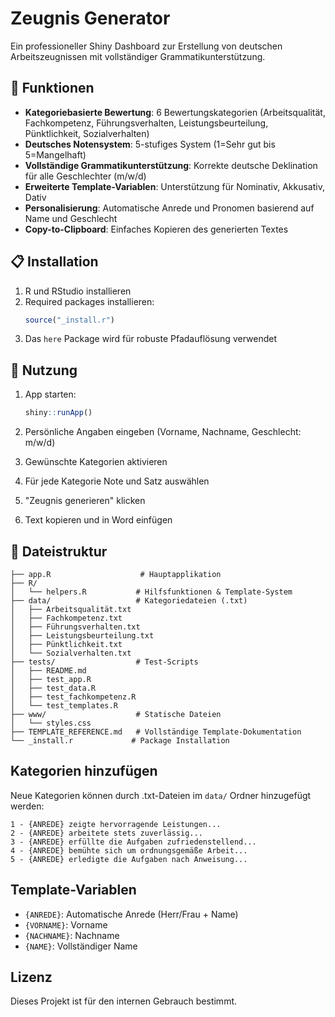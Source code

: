 # Zeugnis Generator

Ein professioneller Shiny Dashboard zur Erstellung von deutschen Arbeitszeugnissen mit vollständiger Grammatikunterstützung.

## 🎯 Funktionen

- **Kategoriebasierte Bewertung**: 6 Bewertungskategorien (Arbeitsqualität, Fachkompetenz, Führungsverhalten, Leistungsbeurteilung, Pünktlichkeit, Sozialverhalten)
- **Deutsches Notensystem**: 5-stufiges System (1=Sehr gut bis 5=Mangelhaft)
- **Vollständige Grammatikunterstützung**: Korrekte deutsche Deklination für alle Geschlechter (m/w/d)
- **Erweiterte Template-Variablen**: Unterstützung für Nominativ, Akkusativ, Dativ
- **Personalisierung**: Automatische Anrede und Pronomen basierend auf Name und Geschlecht
- **Copy-to-Clipboard**: Einfaches Kopieren des generierten Textes

## 📋 Installation

1. R und RStudio installieren
2. Required packages installieren:
   ```r
   source("_install.r")
   ```
3. Das `here` Package wird für robuste Pfadauflösung verwendet

## 🚀 Nutzung

1. App starten:
   ```r
   shiny::runApp()
   ```

2. Persönliche Angaben eingeben (Vorname, Nachname, Geschlecht: m/w/d)
3. Gewünschte Kategorien aktivieren
4. Für jede Kategorie Note und Satz auswählen
5. "Zeugnis generieren" klicken
6. Text kopieren und in Word einfügen

## 📁 Dateistruktur

```
├── app.R                    # Hauptapplikation
├── R/
│   └── helpers.R           # Hilfsfunktionen & Template-System
├── data/                   # Kategoriedateien (.txt)
│   ├── Arbeitsqualität.txt
│   ├── Fachkompetenz.txt
│   ├── Führungsverhalten.txt
│   ├── Leistungsbeurteilung.txt
│   ├── Pünktlichkeit.txt
│   └── Sozialverhalten.txt
├── tests/                  # Test-Scripts
│   ├── README.md
│   ├── test_app.R
│   ├── test_data.R
│   ├── test_fachkompetenz.R
│   └── test_templates.R
├── www/                    # Statische Dateien
│   └── styles.css
├── TEMPLATE_REFERENCE.md   # Vollständige Template-Dokumentation
└── _install.r             # Package Installation
```

## Kategorien hinzufügen

Neue Kategorien können durch .txt-Dateien im `data/` Ordner hinzugefügt werden:

```
1 - {ANREDE} zeigte hervorragende Leistungen...
2 - {ANREDE} arbeitete stets zuverlässig...
3 - {ANREDE} erfüllte die Aufgaben zufriedenstellend...
4 - {ANREDE} bemühte sich um ordnungsgemäße Arbeit...
5 - {ANREDE} erledigte die Aufgaben nach Anweisung...
```

## Template-Variablen

- `{ANREDE}`: Automatische Anrede (Herr/Frau + Name)
- `{VORNAME}`: Vorname
- `{NACHNAME}`: Nachname
- `{NAME}`: Vollständiger Name

## Lizenz

Dieses Projekt ist für den internen Gebrauch bestimmt.
